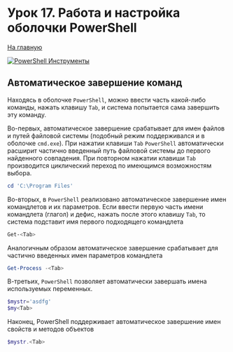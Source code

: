 # Урок 17. Работа и настройка оболочки PowerShell

[На главную](/mdk0401.github.io)

[![PowerShell Инструменты](https://img.youtube.com/vi/Mmg6HJgkcCI/hqdefault.jpg)](https://www.youtube.com/watch?v=Mmg6HJgkcCI)

## Автоматическое завершение команд 
Находясь в оболочке `PowerShell`, можно ввести часть какой-либо команды, нажать клавишу `Tab`, и система попытается сама завершить эту команду. 

Во-первых, автоматическое завершение срабатывает для имен файлов и путей файловой системы (подобный режим поддерживался и в оболочке `cmd.exe`). При нажатии клавиши `Tab` `PowerShell` автоматически расширит частично введенный путь файловой системы до первого найденного совпадения. При повторном нажатии клавиши `Tab` производится циклический переход по имеющимся возможностям выбора. 

```powershell
cd 'C:\Program Files'
```

Во-вторых, в `PowerShell` реализовано автоматическое завершение имен командлетов и их параметров. Если ввести первую часть имени командлета (глагол) и дефис, нажать после этого клавишу `Tab`, то система подставит имя первого подходящего командлета 

```powershell
Get-<Tab>
```

Аналогичным образом автоматическое завершение срабатывает для частично введенных имен параметров командлета

```powershell
Get-Process -<Tab>
```

В-третьих, `PowerShell` позволяет автоматически завершать имена используемых переменных. 

```powershell
$mystr='asdfg'
$my<Tab>
```

Наконец, PowerShell поддерживает автоматическое завершение имен свойств и методов объектов

```powershell
$mystr.<Tab>
```


